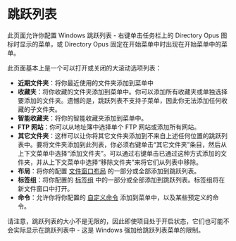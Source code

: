 # 跳跃列表

此页面允许你配置 Windows 跳跃列表 - 右键单击任务栏上的 Directory Opus 图标时显示的菜单，或 Directory Opus 固定在开始菜单中时出现在开始菜单中的菜单。

此页面基本上是一个可以打开或关闭的大滚动选项列表：

- **近期文件夹**：将你最近使用的文件夹添加到菜单中
- **收藏夹**：将你收藏的文件夹添加到菜单中。你可以添加所有收藏夹或单独选择要添加的文件夹。遗憾的是，跳跃列表不支持子菜单，因此你无法添加任何收藏的子文件夹。
- **智能收藏夹**：将你的智能收藏夹添加到菜单中。
- **FTP 网站**：你可以从地址簿中选择单个 FTP 网站或添加所有网站。
- **其它文件夹**：这样可以让你将其它文件夹添加到不来自上述任何位置的跳跃列表中。要将文件夹添加到此列表，你必须右键单击“其它文件夹”条目，然后从上下文菜单中选择“添加文件夹”。可以通过右键单击已通过这种方式添加的文件夹，并从上下文菜单中选择“移除文件夹”来将它们从列表中移除。
- **布局**：将你的配置 [文件窗口布局](/Manual/basic_concepts/the_lister/layouts/README.zh.md) 的一部分或全部添加到跳跃列表。
- **标签组**：将你配置的 [标签组](/Manual/basic_concepts/the_lister/tabs/tab_groups.zh.md) 中的一部分或全部添加到跳跃列表。标签组将在新文件窗口中打开。
- **命令**：允许你将你配置的 [自定义命令](/Manual/customize/creating_your_own_buttons/user-defined_commands.zh.md) 添加到菜单中，以及某些预定义的命令。

请注意，跳跃列表的大小不是无限的，因此即使项目处于开启状态，它们也可能不会实际显示在跳跃列表中 - 这是 Windows 强加给跳跃列表菜单的限制。